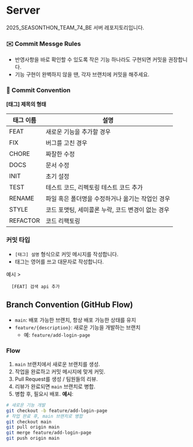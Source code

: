 # Server
2025_SEASONTHON_TEAM_74_BE 서버 레포지토리입니다.

### ✉️ Commit Messge Rules
  - 반영사항을 바로 확인할 수 있도록 작은 기능 하나라도 구현되면 커밋을 권장합니다.
  - 기능 구현이 완벽하지 않을 땐, 각자 브랜치에 커밋을 해주세요.
    
### 📌 Commit Convention
**[태그] 제목의 형태**

| 태그 이름 | 설명 |
|-----------|------|
| FEAT      | 새로운 기능을 추가할 경우 |
| FIX       | 버그를 고친 경우 |
| CHORE     | 짜잘한 수정 |
| DOCS      | 문서 수정 |
| INIT      | 초기 설정 |
| TEST      | 테스트 코드, 리펙토링 테스트 코드 추가 |
| RENAME    | 파일 혹은 폴더명을 수정하거나 옮기는 작업인 경우 |
| STYLE     | 코드 포맷팅, 세미콜론 누락, 코드 변경이 없는 경우 |
| REFACTOR  | 코드 리팩토링 |



### 커밋 타입
  - `[태그] 설명` 형식으로 커밋 메시지를 작성합니다.
  - 태그는 영어를 쓰고 대문자로 작성합니다.

예시 >
```
  [FEAT] 검색 api 추가
```  
## Branch Convention (GitHub Flow)
- `main`: 배포 가능한 브랜치, 항상 배포 가능한 상태를 유지
- `feature/{description}`: 새로운 기능을 개발하는 브랜치
    - 예: `feature/add-login-page`
### Flow
1. `main` 브랜치에서 새로운 브랜치를 생성.
2. 작업을 완료하고 커밋 메시지에 맞게 커밋.
3. Pull Request를 생성 / 팀원들의 리뷰.
4. 리뷰가 완료되면 `main` 브랜치로 병합.
5. 병합 후, 필요시 배포.
   **예시**:
```bash
# 새로운 기능 개발
git checkout -b feature/add-login-page
# 작업 완료 후, main 브랜치로 병합
git checkout main
git pull origin main
git merge feature/add-login-page
git push origin main
```
